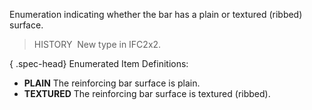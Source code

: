 ﻿Enumeration indicating whether the bar has a plain or textured (ribbed) surface.

> HISTORY&nbsp; New type in IFC2x2.

{ .spec-head}
Enumerated Item Definitions:

* **PLAIN** The reinforcing bar surface is plain. 
* **TEXTURED** The reinforcing bar surface is textured (ribbed).

